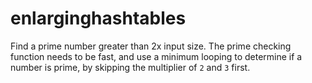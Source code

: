 # enlarginghashtables

Find a prime number greater than 2x input size. The prime checking function needs to be fast, and use a minimum looping to determine if a number is prime, by skipping the multiplier of `2` and `3` first.
